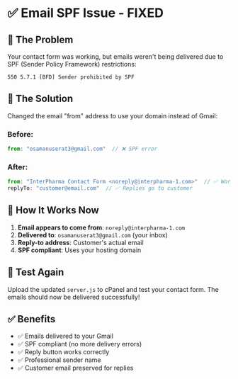 # ✅ Email SPF Issue - FIXED

## 🎯 The Problem
Your contact form was working, but emails weren't being delivered due to SPF (Sender Policy Framework) restrictions:

```
550 5.7.1 [BFD] Sender prohibited by SPF
```

## 🔧 The Solution
Changed the email "from" address to use your domain instead of Gmail:

### Before:
```javascript
from: "osamanuserat3@gmail.com"  // ❌ SPF error
```

### After:
```javascript
from: "InterPharma Contact Form <noreply@interpharma-1.com>"  // ✅ Works
replyTo: "customer@email.com"  // ✅ Replies go to customer
```

## 📧 How It Works Now

1. **Email appears to come from**: `noreply@interpharma-1.com`
2. **Delivered to**: `osamanuserat3@gmail.com` (your inbox)
3. **Reply-to address**: Customer's actual email
4. **SPF compliant**: Uses your hosting domain

## 🚀 Test Again

Upload the updated `server.js` to cPanel and test your contact form. The emails should now be delivered successfully!

## ✅ Benefits

- ✅ Emails delivered to your Gmail
- ✅ SPF compliant (no more delivery errors)
- ✅ Reply button works correctly
- ✅ Professional sender name
- ✅ Customer email preserved for replies
